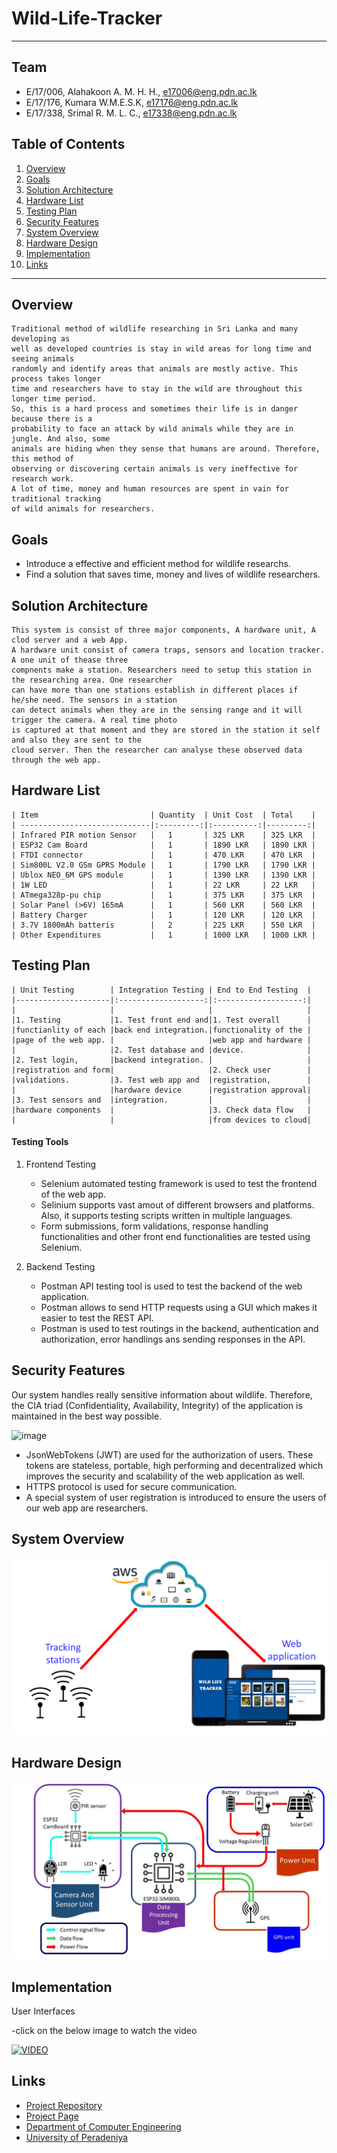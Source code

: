 # Wild-Life-Tracker

---

## Team
-  E/17/006, Alahakoon A. M. H. H., [e17006@eng.pdn.ac.lk](mailto:e17006@eng.pdn.ac.lk)
-  E/17/176, Kumara W.M.E.S.K, [e17176@eng.pdn.ac.lk](mailto:e17176@eng.pdn.ac.lk)
-  E/17/338, Srimal R. M. L. C., [e17338@eng.pdn.ac.lk](mailto:e17338@eng.pdn.ac.lk)

## Table of Contents
1. [Overview](#Overview)
2. [Goals](#Goals)
3. [Solution Architecture](#solution-Architecture )
4. [Hardware List](#Hardware-List)
5. [Testing Plan](#Testing-Plan)
6. [Security Features](#Security-Features)
7. [System Overview](#System-Overview)
8. [Hardware Design](#Hardware-Design)
9. [Implementation](#Implementation)
10. [Links](#links)

---

## Overview
    Traditional method of wildlife researching in Sri Lanka and many developing as
    well as developed countries is stay in wild areas for long time and seeing animals
    randomly and identify areas that animals are mostly active. This process takes longer
    time and researchers have to stay in the wild are throughout this longer time period.
    So, this is a hard process and sometimes their life is in danger because there is a
    probability to face an attack by wild animals while they are in jungle. And also, some
    animals are hiding when they sense that humans are around. Therefore, this method of
    observing or discovering certain animals is very ineffective for research work.
    A lot of time, money and human resources are spent in vain for traditional tracking
    of wild animals for researchers.

## Goals
-   Introduce a effective and efficient method for wildlife researchs.
-   Find a solution that saves time, money and lives of wildlife researchers.  

## Solution Architecture
    This system is consist of three major components, A hardware unit, A clod server and a web App.
    A hardware unit consist of camera traps, sensors and location tracker. A one unit of thease three
    compnents make a station. Researchers need to setup this station in the researching area. One researcher
    can have more than one stations establish in different places if he/she need. The sensors in a station
    can detect animals when they are in the sensing range and it will trigger the camera. A real time photo
    is captured at that moment and they are stored in the station it self and also they are sent to the 
    cloud server. Then the researcher can analyse these observed data through the web app.

## Hardware List
    | Item                         | Quantity  | Unit Cost  | Total    |
    | -----------------------------|:---------:|:----------:|---------:|
    | Infrared PIR motion Sensor   |   1       | 325 LKR    | 325 LKR  |
    | ESP32 Cam Board              |   1       | 1890 LKR   | 1890 LKR |
    | FTDI connector               |   1       | 470 LKR    | 470 LKR  |
    | Sim800L V2.0 GSm GPRS Module |   1       | 1790 LKR   | 1790 LKR |
    | Ublox NEO_6M GPS module      |   1       | 1390 LKR   | 1390 LKR |
    | 1W LED                       |   1       | 22 LKR     | 22 LKR   |
    | ATmega328p-pu chip           |   1       | 375 LKR    | 375 LKR  |
    | Solar Panel (>6V) 165mA      |   1       | 560 LKR    | 560 LKR  |
    | Battery Charger              |   1       | 120 LKR    | 120 LKR  |
    | 3.7V 1800mAh batteris        |   2       | 225 LKR    | 550 LKR  |
    | Other Expenditures           |   1       | 1000 LKR   | 1000 LKR |

## Testing Plan
    | Unit Testing        | Integration Testing | End to End Testing  |
    |---------------------|:-------------------:|:-------------------:|
    |                     |                     |                     |
    |1. Testing           |1. Test front end and|1. Test overall      |  
    |functianlity of each |back end integration.|functionality of the |
    |page of the web app. |                     |web app and hardware |
    |                     |2. Test database and |device.              |
    |2. Test login,       |backend integration. |                     |
    |registration and form|                     |2. Check user        | 
    |validations.         |3. Test web app and  |registration,        |
    |                     |hardware device      |registration approval|
    |3. Test sensors and  |integration.         |                     |
    |hardware components  |                     |3. Check data flow   |
    |                     |                     |from devices to cloud| 

#### Testing Tools   
1. Frontend Testing
    - Selenium automated testing framework is used to test the frontend of the web app. 
    - Selinium supports vast amout of different browsers and platforms. Also, it supports testing scripts written in multiple languages.
    - Form submissions, form validations, response handling functionalities and other front end functionalities are tested using Selenium.

2. Backend Testing
    - Postman API testing tool is used to test the backend of the web application.
    - Postman allows to send HTTP requests using a GUI which makes it easier to test the REST API.
    - Postman is used to test routings in the backend, authentication and authorization, error handlings ans sending responses in the API.

## Security Features
Our system handles really sensitive information about wildlife. Therefore, the CIA triad (Confidentiality, Availability, Integrity) of the application is maintained in the best way possible.

![image](https://github.com/hansa31/e17-3yp-Wild-Life-Tracker/blob/main/docs/images/CIA-Triad.png)

- JsonWebTokens (JWT) are used for the authorization of users. These tokens are stateless, portable, high performing and decentralized which improves the security and scalability of the web application as well.
- HTTPS protocol is used for secure communication.
- A special system of user registration is introduced to ensure the users of our web app are researchers. 

## System Overview
![image](https://github.com/EsaraSithumal/e17-3yp-Wild-Life-Tracker/blob/main/docs/images/System%20Overview.PNG)

## Hardware Design
![image](https://github.com/EsaraSithumal/e17-3yp-Wild-Life-Tracker/blob/main/docs/assets/images/HardwareOrg.jpg)

## Implementation
User Interfaces

-click on the below image to watch the video

[![VIDEO](https://img.youtube.com/vi/Y6AA_-oQNm8/0.jpg)](https://www.youtube.com/watch?v=Y6AA_-oQNm8)


## Links

- <a href = "https://github.com/cepdnaclk/e17-3yp-Wild-Life-Tracker" target = "_blank"> Project Repository </a>
- <a href = "https://cepdnaclk.github.io/e17-3yp-Wild-Life-Tracker/" target = "_blank">Project Page</a>
- <a href = "http://www.ce.pdn.ac.lk/" target = "_blank">Department of Computer Engineering</a>
- <a href = "https://eng.pdn.ac.lk/" target = "_blank">University of Peradeniya</a>


[//]: # (Please refer this to learn more about Markdown syntax)
[//]: # (https://github.com/adam-p/markdown-here/wiki/Markdown-Cheatsheet)
